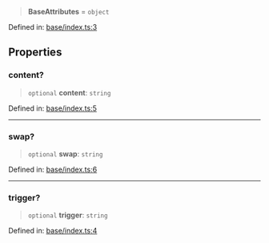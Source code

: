 > **BaseAttributes** = `object`

Defined in: [base/index.ts:3](https://github.com/rossrobino/components/blob/main/packages/drab/src/base/index.ts#L3)

## Properties

<a id="content"></a>

### content?

> `optional` **content**: `string`

Defined in: [base/index.ts:5](https://github.com/rossrobino/components/blob/main/packages/drab/src/base/index.ts#L5)

---

<a id="swap"></a>

### swap?

> `optional` **swap**: `string`

Defined in: [base/index.ts:6](https://github.com/rossrobino/components/blob/main/packages/drab/src/base/index.ts#L6)

---

<a id="trigger"></a>

### trigger?

> `optional` **trigger**: `string`

Defined in: [base/index.ts:4](https://github.com/rossrobino/components/blob/main/packages/drab/src/base/index.ts#L4)
